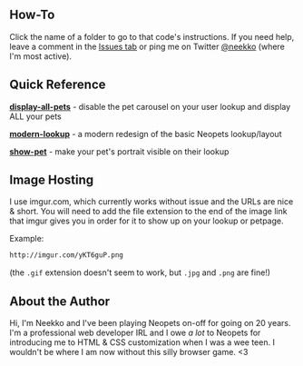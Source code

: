 ## How-To
Click the name of a folder to go to that code's instructions. If you need help, leave a comment in the [Issues tab](https://github.com/neekko/neopets/issues) or ping me on Twitter [@neekko](http://twitter.com/neekko/) (where I'm most active).

## Quick Reference
[**display-all-pets**](https://github.com/neekko/neopets/tree/main/display-all-pets) - disable the pet carousel on your user lookup and display ALL your pets

[**modern-lookup**](https://github.com/neekko/neopets/tree/main/modern-lookup) - a modern redesign of the basic Neopets lookup/layout

[**show-pet**](https://github.com/neekko/neopets/tree/main/show-pet) - make your pet's portrait visible on their lookup

## Image Hosting
I use imgur.com, which currently works without issue and the URLs are nice & short. You will need to add the file extension to the end of the image link that imgur gives you in order for it to show up on your lookup or petpage.

Example:
```html
http://imgur.com/yKT6guP.png
```

(the `.gif` extension doesn't seem to work, but `.jpg` and `.png` are fine!)

## About the Author
Hi, I'm Neekko and I've been playing Neopets on-off for going on 20 years. I'm a professional web developer IRL and I owe *a lot* to Neopets for introducing me to HTML & CSS customization when I was a wee teen. I wouldn't be where I am now without this silly browser game. <3
